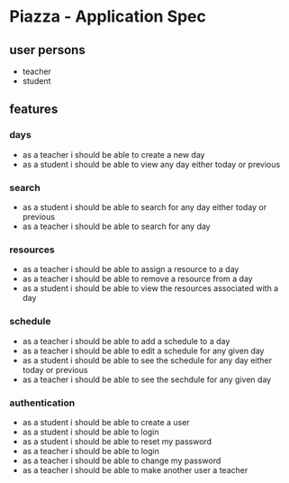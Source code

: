 # Piazza - Application Spec

## user persons
- teacher
- student

## features

### days
- as a teacher i should be able to create a new day
- as a student i should be able to view any day either today or previous

### search
- as a student i should be able to search for any day either today or previous
- as a teacher i should be able to search for any day

### resources
- as a teacher i should be able to assign a resource to a day
- as a teacher i should be able to remove a resource from a day
- as a student i should be able to view the resources associated with a day

### schedule
- as a teacher i should be able to add a schedule to a day
- as a teacher i should be able to edit a schedule for any given day
- as a student i should be able to see the schedule for any day either today or previous
- as a teacher i should be able to see the sechdule for any given day

### authentication
- as a student i should be able to create a user
- as a student i should be able to login
- as a student i should be able to reset my password
- as a teacher i should be able to login
- as a teacher i should be able to change my password
- as a teacher i should be able to make another user a teacher